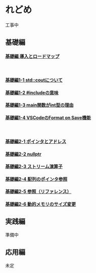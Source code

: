 # れどめ

工事中

## 基礎編
#### [基礎編 導入とロードマップ](/learning_cpp_with_ai/src/basic_000_loadmap.html)
<br>

#### [基礎編1-1 std::coutについて](/learning_cpp_with_ai/src/basic_001-1_stdcout.html)
#### [基礎編1-2 #includeの意味](/learning_cpp_with_ai/src/basic_001-2_include.html)
#### [基礎編1-3 main関数がint型の理由](/learning_cpp_with_ai/src/basic_001-3_main_int.html)
#### [基礎編1-4 VSCodeのFormat on Save機能](/learning_cpp_with_ai/src/basic_001-4_Format_On_Save.html)
<br>

#### [基礎編2-1 ポインタとアドレス](/learning_cpp_with_ai/src/basic_002-1_pointer_address.html)
#### [基礎編2-2 nullptr](/learning_cpp_with_ai/src/basic_002-2_nullptr.html)
#### [基礎編2-3 ストリーム演算子](/learning_cpp_with_ai/src/basic_002-3_stream.html)
#### [基礎編2-4 配列のポインタ参照](/learning_cpp_with_ai/src/basic_002-4_array_ptr.html)
#### [基礎編2-5 参照（リファレンス）](/learning_cpp_with_ai/src/basic_002-5_reference.html)
#### [基礎編2-6 動的メモリのサイズ変更](/learning_cpp_with_ai/src/basic_002-6_vec_size_change.html)

## 実践編
準備中

## 応用編
未定
